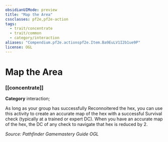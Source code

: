 ```yaml
---
obsidianUIMode: preview
title: "Map the Area"
cssclasses: pf2e,pf2e-action
tags:
  - trait/concentrate
  - trait/common
  - category/interaction
aliases: "Compendium.pf2e.actionspf2e.Item.Ba9EuLV1I2b1ue9P"
license: OGL
---
```

# Map the Area

### [[concentrate]]

**Category** interaction; 




As long as your group has successfully Reconnoitered the hex, you can use this activity to create an accurate map of the hex with a successful Survival check (typically at a trained or expert DC). When you have an accurate map of the hex, the DC of any check to navigate that hex is reduced by 2.

*Source: Pathfinder Gamemastery Guide*
*OGL*